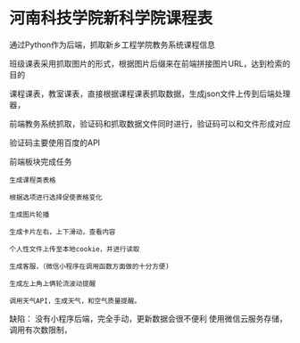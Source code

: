 # 河南科技学院新科学院课程表

通过Python作为后端，抓取新乡工程学院教务系统课程信息

班级课表采用抓取图片的形式，根据图片后缀来在前端拼接图片URL，达到检索的目的

课程课表，教室课表，直接根据课程课表抓取数据，生成json文件上传到后端处理器，

前端教务系统抓取，验证码和抓取数据文件同时进行，验证码可以和文件形成对应

验证码主要使用百度的API

前端板块完成任务

    生成课程类表格

    根据选项进行选择促使表格变化

    生成图片轮播

    生成卡片左右，上下滑动，查看内容

    个人性文件上传至本地cookie，并进行读取

    生成客服，（微信小程序在调用函数方面做的十分方便)

    生成左上角上俩轮流波动提醒

    调用天气API，生成天气，和空气质量提醒。

缺陷：
      没有小程序后端，完全手动，更新数据会很不便利
      使用微信云服务存储，调用有次数限制，
